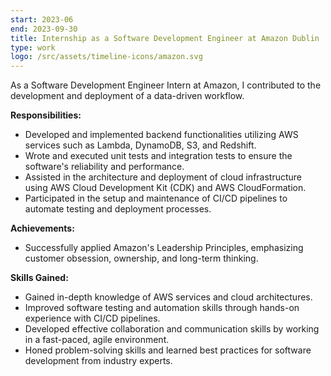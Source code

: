 ```yaml
---
start: 2023-06
end: 2023-09-30
title: Internship as a Software Development Engineer at Amazon Dublin
type: work
logo: /src/assets/timeline-icons/amazon.svg
---
```


As a Software Development Engineer Intern at Amazon, I contributed to the development and deployment of a data-driven workflow.

**Responsibilities:**
- Developed and implemented backend functionalities utilizing AWS services such as Lambda, DynamoDB, S3, and Redshift.
- Wrote and executed unit tests and integration tests to ensure the software's reliability and performance.
- Assisted in the architecture and deployment of cloud infrastructure using AWS Cloud Development Kit (CDK) and AWS CloudFormation.
- Participated in the setup and maintenance of CI/CD pipelines to automate testing and deployment processes.

**Achievements:**
- Successfully applied Amazon's Leadership Principles, emphasizing customer obsession, ownership, and long-term thinking.

**Skills Gained:**
- Gained in-depth knowledge of AWS services and cloud architectures.
- Improved software testing and automation skills through hands-on experience with CI/CD pipelines.
- Developed effective collaboration and communication skills by working in a fast-paced, agile environment.
- Honed problem-solving skills and learned best practices for software development from industry experts.
